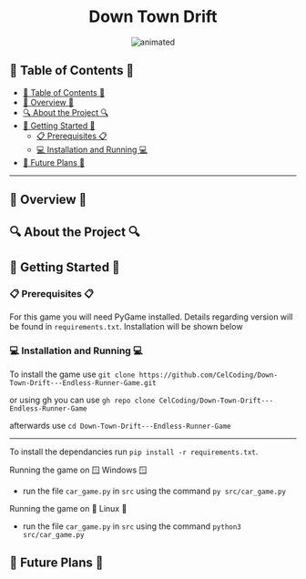 <h1 align = "center">
Down Town Drift
</h1>

<p align = 'center'>
<img src= "https://i.postimg.cc/SK42297N/dtd-gif.gif" alt = "animated"/>
</p>

## 📖 Table of Contents 📖

- [📖 Table of Contents 📖](#-table-of-contents-)
- [📝 Overview 📝](#-overview-)
- [🔍 About the Project 🔍](#-about-the-project-)
- [🚀 Getting Started 🚀](#-getting-started-)
  - [📋 Prerequisites 📋](#-prerequisites-)
  - [💻 Installation and Running 💻](#-installation-and-running-)
- [🔮 Future Plans 🔮](#-future-plans-)

---
## 📝 Overview 📝

## 🔍 About the Project 🔍

## 🚀 Getting Started 🚀

### 📋 Prerequisites 📋

For this game you will need PyGame installed. Details regarding version will be found in `requirements.txt`. Installation will be shown below

### 💻 Installation and Running 💻

 To install the game use `git clone https://github.com/CelCoding/Down-Town-Drift---Endless-Runner-Game.git` 
 
 or using gh you can use `gh repo clone CelCoding/Down-Town-Drift---Endless-Runner-Game`
 
 afterwards use `cd Down-Town-Drift---Endless-Runner-Game`

 ---

 To install the dependancies run `pip install -r requirements.txt`. 

 Running the game on 🪟 Windows 🪟

 * run the file `car_game.py` in `src` using the command `py src/car_game.py`

 Running the game on 🐧 Linux 🐧

 * run the file `car_game.py` in `src` using the command `python3 src/car_game.py`

## 🔮 Future Plans 🔮

